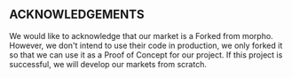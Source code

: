 ## ACKNOWLEDGEMENTS

We would like to acknowledge that our market is a Forked from morpho. However, we don't intend to use their code in production, we only forked it so that we can use it as a Proof of Concept for our project. If this project is successful, we will develop our markets from scratch.
